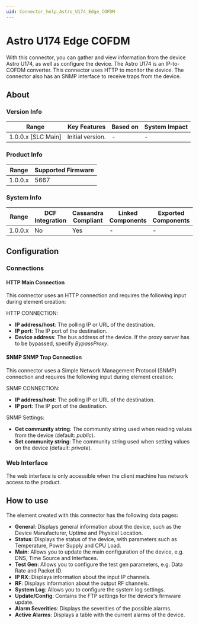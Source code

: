 ```yaml
---
uid: Connector_help_Astro_U174_Edge_COFDM
---
```


# Astro U174 Edge COFDM

With this connector, you can gather and view information from the device Astro U174, as well as configure the device. The Astro U174 is an IP-to-COFDM converter. This connector uses HTTP to monitor the device. The connector also has an SNMP interface to receive traps from the device.

## About

### Version Info

| Range                | Key Features     | Based on     | System Impact     |
|----------------------|------------------|--------------|-------------------|
| 1.0.0.x [SLC Main]   | Initial version. | -            | -                 |

### Product Info

| Range     | Supported Firmware     |
|-----------|------------------------|
| 1.0.0.x   | 5667                   |

### System Info

| Range     | DCF Integration     | Cassandra Compliant     | Linked Components     | Exported Components     |
|-----------|---------------------|-------------------------|-----------------------|-------------------------|
| 1.0.0.x   | No                  | Yes                     | -                     | -                       |

## Configuration

### Connections

#### HTTP Main Connection

This connector uses an HTTP connection and requires the following input during element creation:

HTTP CONNECTION:

- **IP address/host**: The polling IP or URL of the destination.
- **IP port**: The IP port of the destination.
- **Device address**: The bus address of the device. If the proxy server has to be bypassed, specify *BypassProxy*.

#### SNMP SNMP Trap Connection

This connector uses a Simple Network Management Protocol (SNMP) connection and requires the following input during element creation:

SNMP CONNECTION:

- **IP address/host**: The polling IP or URL of the destination.
- **IP port**: The IP port of the destination.

SNMP Settings:

- **Get community string**: The community string used when reading values from the device (default: *public*).
- **Set community string**: The community string used when setting values on the device (default: *private*).

### Web Interface

The web interface is only accessible when the client machine has network access to the product.

## How to use

The element created with this connector has the following data pages:

- **General**: Displays general information about the device, such as the Device Manufacturer, Uptime and Physical Location.
- **Status**: Displays the status of the device, with parameters such as Temperature, Power Supply and CPU Load.
- **Main**: Allows you to update the main configuration of the device, e.g. DNS, Time Source and Interfaces.
- **Test Gen**: Allows you to configure the test gen parameters, e.g. Data Rate and Packet ID.
- **IP RX**: Displays information about the input IP channels.
- **RF**: Displays information about the output RF channels.
- **System Log**: Allows you to configure the system log settings.
- **Update/Config**: Contains the FTP settings for the device's firmware update.
- **Alarm Severities**: Displays the severities of the possible alarms.
- **Active Alarms**: Displays a table with the current alarms of the device.
